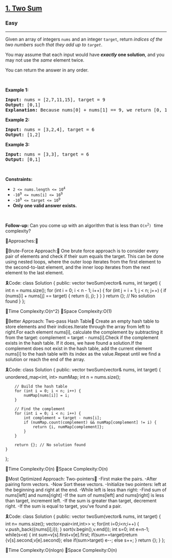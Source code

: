 <h2><a href="https://leetcode.com/problems/two-sum">1. Two Sum</a></h2><h3>Easy</h3><hr><p>Given an array of integers <code>nums</code>&nbsp;and an integer <code>target</code>, return <em>indices of the two numbers such that they add up to <code>target</code></em>.</p>

<p>You may assume that each input would have <strong><em>exactly</em> one solution</strong>, and you may not use the <em>same</em> element twice.</p>

<p>You can return the answer in any order.</p>

<p>&nbsp;</p>
<p><strong class="example">Example 1:</strong></p>

<pre>
<strong>Input:</strong> nums = [2,7,11,15], target = 9
<strong>Output:</strong> [0,1]
<strong>Explanation:</strong> Because nums[0] + nums[1] == 9, we return [0, 1].
</pre>

<p><strong class="example">Example 2:</strong></p>

<pre>
<strong>Input:</strong> nums = [3,2,4], target = 6
<strong>Output:</strong> [1,2]
</pre>

<p><strong class="example">Example 3:</strong></p>

<pre>
<strong>Input:</strong> nums = [3,3], target = 6
<strong>Output:</strong> [0,1]
</pre>

<p>&nbsp;</p>
<p><strong>Constraints:</strong></p>

<ul>
	<li><code>2 &lt;= nums.length &lt;= 10<sup>4</sup></code></li>
	<li><code>-10<sup>9</sup> &lt;= nums[i] &lt;= 10<sup>9</sup></code></li>
	<li><code>-10<sup>9</sup> &lt;= target &lt;= 10<sup>9</sup></code></li>
	<li><strong>Only one valid answer exists.</strong></li>
</ul>

<p>&nbsp;</p>
<strong>Follow-up:&nbsp;</strong>Can you come up with an algorithm that is less than <code>O(n<sup>2</sup>)</code><font face="monospace">&nbsp;</font>time complexity?

🚀Approaches:🚀

💫Brute-Force Approach:💫
One brute force approach is to consider every pair of elements and check if their sum equals the target. This can be done using nested loops, where the outer loop iterates from the first element to the second-to-last element, and the inner loop iterates from the next element to the last element.

🎗️Code:
class Solution {
public:
    vector<int> twoSum(vector<int>& nums, int target) {
        int n = nums.size();
        for (int i = 0; i < n - 1; i++)
	{
            for (int j = i + 1; j < n; j++)
	        {
                     if (nums[i] + nums[j] == target) 
		     {
                    return {i, j};
                     }
                }
         }
        return {}; // No solution found
    }
};

🎯Time Complexity:O(n^2)
🎯Space Complexity:O(1)


🌼Better Approach: Two-pass Hash Table🌼
Create an empty hash table to store elements and their indices.Iterate through the array from left to right.For each element nums[i], calculate the complement by subtracting it from the target: complement = target - nums[i].Check if the complement exists in the hash table. If it does, we have found a solution.If the complement does not exist in the hash table, add the current element nums[i] to the hash table with its index as the value.Repeat until we find a solution or reach the end of the array.

🎗️Code:
class Solution {
public:
    vector<int> twoSum(vector<int>& nums, int target) {
        unordered_map<int, int> numMap;
        int n = nums.size();

        // Build the hash table
        for (int i = 0; i < n; i++) {
            numMap[nums[i]] = i;
        }

        // Find the complement
        for (int i = 0; i < n; i++) {
            int complement = target - nums[i];
            if (numMap.count(complement) && numMap[complement] != i) {
                return {i, numMap[complement]};
            }
        }

        return {}; // No solution found
    }
};

🎯Time Complexity:O(n)
🎯Space Complexity:O(n)

🚀Most Optimized Approach: Two-pointers🚀
-First make the pairs.
-After pairing form vectors.
-Now Sort these vectors.
-Initialize two pointers: left at the beginning and right at the end.
-While left is less than right:
-Find sum of nums[left] and nums[right]
-If the sum of nums[left] and nums[right] is less than target, increment left.
-If the sum is greater than target, decrement right.
-If the sum is equal to target, you've found a pair.

🎗️Code:
class Solution {
public:
    vector<int> twoSum(vector<int>& nums, int target) {
    int n= nums.size();
    vector<pair<int,int>> v;
    for(int i=0;i<n;i++)
        {
            v.push_back({nums[i],i});
        }
    sort(v.begin(),v.end());
    int s=0;
    int e=n-1;
    while(s<e)
        {
            int sum=v[s].first+v[e].first;
            if(sum==target)return {v[s].second,v[e].second};
            else if(sum>target) e--;
            else s++;
        }
        return {};
    }
};

🎯Time Complexity:O(nlogn)
🎯Space Complexity:O(n)

